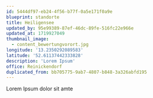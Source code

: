 ```yaml
---
id: 5444df97-eb24-4f56-b77f-0a5e171f0a9e
blueprint: standorte
title: Heiligensee
updated_by: 95e99389-87ef-46dc-89fe-516fc22e966e
updated_at: 1719927049
thumbnail_image:
  - content_bewertungvorort.jpg
longitude: '13.2350292089583'
latitude: '52.61137442333828'
description: 'Lorem Ipsum'
office: Reinickendorf
duplicated_from: bb705775-9ab7-4807-b848-3a326abfd195
---
```

Lorem Ipsum dolor sit amte
